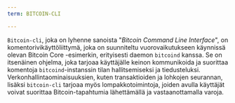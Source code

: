 ```yaml
---
term: BITCOIN-CLI

---
```

`Bitcoin-cli`, joka on lyhenne sanoista "*Bitcoin Command Line Interface*", on komentorivikäyttöliittymä, joka on suunniteltu vuorovaikutukseen käynnissä olevan Bitcoin Core -esimerkin, erityisesti daemon `bitcoind` kanssa. Se on itsenäinen ohjelma, joka tarjoaa käyttäjälle keinon kommunikoida ja suorittaa komentoja `bitcoind`-instanssin tilan hallitsemiseksi ja tiedusteluksi. Verkonhallintaominaisuuksien, kuten transaktioiden ja lohkojen seurannan, lisäksi `bitcoin-cli` tarjoaa myös lompakkotoimintoja, joiden avulla käyttäjät voivat suorittaa Bitcoin-tapahtumia lähettämällä ja vastaanottamalla varoja.